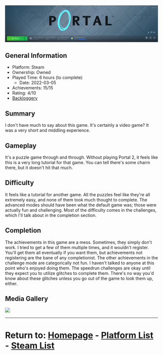 <title>Page Title</title>

![Portal](./Assets/PortalSteamMenu.png)

## General Information
- Platform: Steam
- Ownership: Owned
- Played Time: 6 hours (to complete)
    - Date: 2022-03-05
- Achievements: 15/15
- Rating: 4/10
- [Backloggery](https://www.backloggery.com/update.php?user=queenraven29&gameid=23835608)

## Summary
I don't have much to say about this game. It's certainly a video game? It was a very short and middling experience.

## Gameplay

It's a puzzle game through and through. Without playing Portal 2, it feels like this is a very long tutorial for that game. You can tell there's some charm there, but it doesn't hit that much.

## Difficulty
It feels like a tutorial for another game. All the puzzles feel like they're all extremely easy, and none of them took much thought to complete. The advanced modes should have been what the default game was; those were actually fun and challenging. Most of the difficulty comes in the challenges, which I'll talk about in the completion section.

## Completion
The achievements in this game are a mess. Sometimes, they simply don't work. I tried to get a few of them multiple times, and it wouldn't register. You'll get them all eventually if you want them, but achievements not registering are the bane of any completionist. The other achievements in the challenge mode are categorically not fun. I haven't talked to anyone at this point who's enjoyed doing them. The speedrun challenges are okay until they expect you to utilize glitches to complete them. There's no way you'd know about these glitches unless you go out of the game to look them up, either.

## Media Gallery

![](./Assets/PortalAchievementMenu.gif)

* * *
# Return to: [Homepage](/into-the-void/index) - [Platform List](/into-the-void/VideoGames/videogame-index) - [Steam List](/into-the-void/VideoGames/Steam/steam-index)